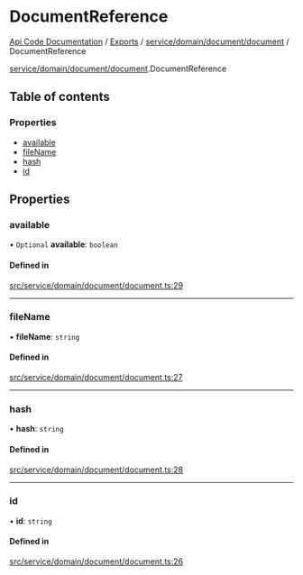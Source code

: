 # DocumentReference
 
[Api Code Documentation](../README.md) / [Exports](../modules.md) / [service/domain/document/document](../modules/service_domain_document_document.md) / DocumentReference

[service/domain/document/document](../modules/service_domain_document_document.md).DocumentReference

## Table of contents

### Properties

- [available](service_domain_document_document.DocumentReference.md#available)
- [fileName](service_domain_document_document.DocumentReference.md#filename)
- [hash](service_domain_document_document.DocumentReference.md#hash)
- [id](service_domain_document_document.DocumentReference.md#id)

## Properties

### available

• `Optional` **available**: `boolean`

#### Defined in

[src/service/domain/document/document.ts:29](https://github.com/openkfw/TruBudget/blob/26ade46/api/src/service/domain/document/document.ts#L29)

___

### fileName

• **fileName**: `string`

#### Defined in

[src/service/domain/document/document.ts:27](https://github.com/openkfw/TruBudget/blob/26ade46/api/src/service/domain/document/document.ts#L27)

___

### hash

• **hash**: `string`

#### Defined in

[src/service/domain/document/document.ts:28](https://github.com/openkfw/TruBudget/blob/26ade46/api/src/service/domain/document/document.ts#L28)

___

### id

• **id**: `string`

#### Defined in

[src/service/domain/document/document.ts:26](https://github.com/openkfw/TruBudget/blob/26ade46/api/src/service/domain/document/document.ts#L26)
